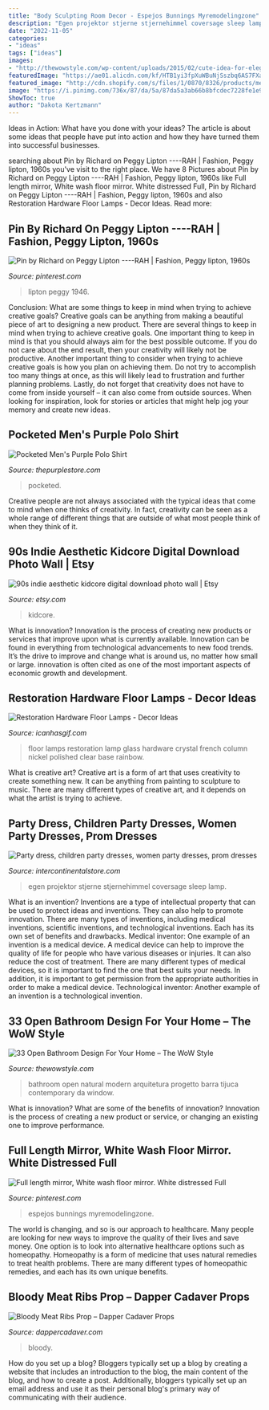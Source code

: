 ```yaml
---
title: "Body Sculpting Room Decor - Espejos Bunnings Myremodelingzone"
description: "Egen projektor stjerne stjernehimmel coversage sleep lamp"
date: "2022-11-05"
categories:
- "ideas"
tags: ["ideas"]
images:
- "http://thewowstyle.com/wp-content/uploads/2015/02/cute-idea-for-elegance-tone-for-impressive-open-and-natural-modern-bathroom-design.jpg"
featuredImage: "https://ae01.alicdn.com/kf/HTB1yi3fpXuWBuNjSszbq6AS7FXaq/Coversage-Rotating-Night-Light-Projector-Spin-Starry-Sky-Star-Master-Children-Kids-Baby-Sleep-Romantic-Led.jpg_640x640.jpg"
featured_image: "http://cdn.shopify.com/s/files/1/0870/8326/products/meat_ribs_5747_grande.jpg?v=1487987665"
image: "https://i.pinimg.com/736x/87/da/5a/87da5a3ab66b8bfcdec7228fe1e93044.jpg"
ShowToc: true
author: "Dakota Kertzmann"
---
```



Ideas in Action: What have you done with your ideas?
The article is about some ideas that people have put into action and how they have turned them into successful businesses.

	

		
searching about Pin by Richard on Peggy Lipton ----RAH | Fashion, Peggy lipton, 1960s you've visit to the right place. We have 8 Pictures about Pin by Richard on Peggy Lipton ----RAH | Fashion, Peggy lipton, 1960s like Full length mirror, White wash floor mirror. White distressed Full, Pin by Richard on Peggy Lipton ----RAH | Fashion, Peggy lipton, 1960s and also Restoration Hardware Floor Lamps - Decor Ideas. Read more:
		
    
## Pin By Richard On Peggy Lipton ----RAH | Fashion, Peggy Lipton, 1960s

<img loading=lazy src="https://i.pinimg.com/736x/87/da/5a/87da5a3ab66b8bfcdec7228fe1e93044.jpg" onerror="this.onerror=null;this.src='https://tse3.mm.bing.net/th?id=OIP.t8dXBTnDrJimqV5K6S8U8gHaLJ&amp;pid=15.1';" alt="Pin by Richard on Peggy Lipton ----RAH | Fashion, Peggy lipton, 1960s">

_Source: pinterest.com_

>lipton peggy 1946. 

	

Conclusion: What are some things to keep in mind when trying to achieve creative goals?
Creative goals can be anything from making a beautiful piece of art to designing a new product. There are several things to keep in mind when trying to achieve creative goals. One important thing to keep in mind is that you should always aim for the best possible outcome. If you do not care about the end result, then your creativity will likely not be productive. Another important thing to consider when trying to achieve creative goals is how you plan on achieving them. Do not try to accomplish too many things at once, as this will likely lead to frustration and further planning problems. Lastly, do not forget that creativity does not have to come from inside yourself – it can also come from outside sources. When looking for inspiration, look for stories or articles that might help jog your memory and create new ideas.

    
## Pocketed Men&#039;s Purple Polo Shirt

<img loading=lazy src="https://www.thepurplestore.com/images/products/big/18769_b.jpg" onerror="this.onerror=null;this.src='https://tse4.mm.bing.net/th?id=OIP.A5RIGxZNq2F_-536nFSrjAAAAA&amp;pid=15.1';" alt="Pocketed Men&#039;s Purple Polo Shirt">

_Source: thepurplestore.com_

>pocketed. 

	

Creative people are not always associated with the typical ideas that come to mind when one thinks of creativity. In fact, creativity can be seen as a whole range of different things that are outside of what most people think of when they think of it.

    
## 90s Indie Aesthetic Kidcore Digital Download Photo Wall | Etsy

<img loading=lazy src="https://i.etsystatic.com/24891082/r/il/a4cea4/3008894453/il_1588xN.3008894453_i80c.jpg" onerror="this.onerror=null;this.src='https://tse3.mm.bing.net/th?id=OIP.axPuwOg36_-hdAHTT2S-VQHaLH&amp;pid=15.1';" alt="90s indie aesthetic kidcore digital download photo wall | Etsy">

_Source: etsy.com_

>kidcore. 

	

What is innovation?
Innovation is the process of creating new products or services that improve upon what is currently available. Innovation can be found in everything from technological advancements to new food trends. It’s the drive to improve and change what is around us, no matter how small or large. innovation is often cited as one of the most important aspects of economic growth and development.

    
## Restoration Hardware Floor Lamps - Decor Ideas

<img loading=lazy src="https://www.icanhasgif.com/wp-content/uploads/2015/01/Restoration-Hardware-Floor-Lamps.jpg" onerror="this.onerror=null;this.src='https://tse2.mm.bing.net/th?id=OIP.yWLSg14pdIlXnLeER6DlsQHaHO&amp;pid=15.1';" alt="Restoration Hardware Floor Lamps - Decor Ideas">

_Source: icanhasgif.com_

>floor lamps restoration lamp glass hardware crystal french column nickel polished clear base rainbow. 

	

What is creative art?
Creative art is a form of art that uses creativity to create something new. It can be anything from painting to sculpture to music. There are many different types of creative art, and it depends on what the artist is trying to achieve.

    
## Party Dress, Children Party Dresses, Women Party Dresses, Prom Dresses

<img loading=lazy src="https://ae01.alicdn.com/kf/HTB1yi3fpXuWBuNjSszbq6AS7FXaq/Coversage-Rotating-Night-Light-Projector-Spin-Starry-Sky-Star-Master-Children-Kids-Baby-Sleep-Romantic-Led.jpg_640x640.jpg" onerror="this.onerror=null;this.src='https://tse4.mm.bing.net/th?id=OIP.1x8KYZcnzieUJeORe-n4FQHaHa&amp;pid=15.1';" alt="Party dress, children party dresses, women party dresses, prom dresses">

_Source: intercontinentalstore.com_

>egen projektor stjerne stjernehimmel coversage sleep lamp. 

	

What is an invention?
Inventions are a type of intellectual property that can be used to protect ideas and inventions. They can also help to promote innovation. There are many types of inventions, including medical inventions, scientific inventions, and technological inventions. Each has its own set of benefits and drawbacks.
Medical inventor: 
One example of an invention is a medical device. A medical device can help to improve the quality of life for people who have various diseases or injuries. It can also reduce the cost of treatment. 
There are many different types of medical devices, so it is important to find the one that best suits your needs. In addition, it is important to get permission from the appropriate authorities in order to make a medical device. 
Technological inventor: 
Another example of an invention is a technological invention.

    
## 33 Open Bathroom Design For Your Home – The WoW Style

<img loading=lazy src="http://thewowstyle.com/wp-content/uploads/2015/02/cute-idea-for-elegance-tone-for-impressive-open-and-natural-modern-bathroom-design.jpg" onerror="this.onerror=null;this.src='https://tse1.mm.bing.net/th?id=OIP.ERlz7EzbPosYb7Ju0kIsugHaLG&amp;pid=15.1';" alt="33 Open Bathroom Design For Your Home – The WoW Style">

_Source: thewowstyle.com_

>bathroom open natural modern arquitetura progetto barra tijuca contemporary da window. 

	

What is innovation? What are some of the benefits of innovation?
Innovation is the process of creating a new product or service, or changing an existing one to improve performance.

    
## Full Length Mirror, White Wash Floor Mirror. White Distressed Full

<img loading=lazy src="https://i.pinimg.com/736x/8f/cc/08/8fcc08d71435ad6f2806a8567c534425.jpg" onerror="this.onerror=null;this.src='https://tse4.mm.bing.net/th?id=OIP.kB0NGosqOtrlK3Kt1fHj6QHaLV&amp;pid=15.1';" alt="Full length mirror, White wash floor mirror. White distressed Full">

_Source: pinterest.com_

>espejos bunnings myremodelingzone. 

	

The world is changing, and so is our approach to healthcare. Many people are looking for new ways to improve the quality of their lives and save money. One option is to look into alternative healthcare options such as homeopathy. Homeopathy is a form of medicine that uses natural remedies to treat health problems. There are many different types of homeopathic remedies, and each has its own unique benefits.

    
## Bloody Meat Ribs Prop – Dapper Cadaver Props

<img loading=lazy src="http://cdn.shopify.com/s/files/1/0870/8326/products/meat_ribs_5747_grande.jpg?v=1487987665" onerror="this.onerror=null;this.src='https://tse2.mm.bing.net/th?id=OIP.9b2ybSP3wzBdtVkQZmBKBgHaE8&amp;pid=15.1';" alt="Bloody Meat Ribs Prop – Dapper Cadaver Props">

_Source: dappercadaver.com_

>bloody. 

	

How do you set up a blog?
Bloggers typically set up a blog by creating a website that includes an introduction to the blog, the main content of the blog, and how to create a post. Additionally, bloggers typically set up an email address and use it as their personal blog's primary way of communicating with their audience.


